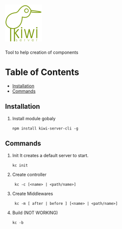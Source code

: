 
# <img src="kiwi.png" width="120" alt="logo">
Tool to help creation of components

# Table of Contents
* [Installation](#installation)
* [Commands](#commands)
  
## Installation
1. Install module gobaly
    
    ` npm install kiwi-server-cli -g `

## Commands
1. Init
    It creates a default server to start.
    
    ` kc init `

2. Create controller
    
    ` kc -c [<name> | <path/name>]`

3. Create Middlewares
    
    ` kc -m [ after | before ] [<name> | <path/name>]`

4. Build (NOT WORKING)

    ` kc -b `
    
